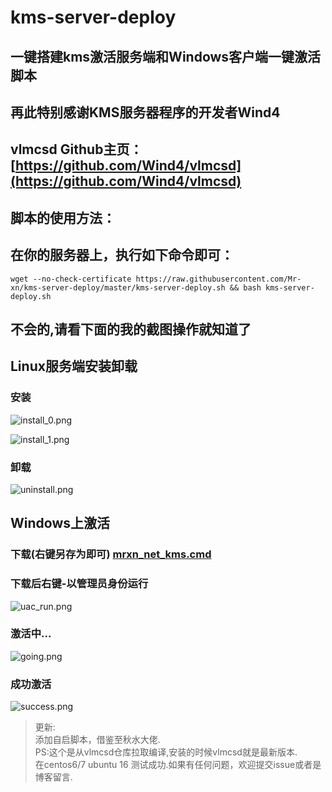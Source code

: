 # kms-server-deploy

## 一键搭建kms激活服务端和Windows客户端一键激活脚本

## 再此特别感谢KMS服务器程序的开发者Wind4

## vlmcsd Github主页：[https://github.com/Wind4/vlmcsd](https://github.com/Wind4/vlmcsd)

## 脚本的使用方法：

## 在你的服务器上，执行如下命令即可：

```shell
wget --no-check-certificate https://raw.githubusercontent.com/Mr-xn/kms-server-deploy/master/kms-server-deploy.sh && bash kms-server-deploy.sh
```

## 不会的,请看下面的我的截图操作就知道了

## Linux服务端安装卸载

### 安装

![install_0.png](https://github.com/Mr-xn/kms-server-deploy/blob/master/image/install_0.png)

![install_1.png](https://github.com/Mr-xn/kms-server-deploy/blob/master/image/install_1.png)

### 卸载

![uninstall.png](https://github.com/Mr-xn/kms-server-deploy/blob/master/image/uninstall.png)

## Windows上激活

### 下载(右键另存为即可) [mrxn_net_kms.cmd](https://github.com/Mr-xn/kms-server-deploy/blob/master/mrxn_net_kms.cmd)

### 下载后右键-以管理员身份运行
![uac_run.png](https://github.com/Mr-xn/kms-server-deploy/blob/master/image/uac_run.png)

### 激活中...
![going.png](https://github.com/Mr-xn/kms-server-deploy/blob/master/image/going.png)

### 成功激活
![success.png](https://github.com/Mr-xn/kms-server-deploy/blob/master/image/success.png)

> 更新:  
> 添加自启脚本，借鉴至秋水大佬.  
> PS:这个是从vlmcsd仓库拉取编译,安装的时候vlmcsd就是最新版本.  
> 在centos6/7 ubuntu 16 测试成功.如果有任何问题，欢迎提交issue或者是博客留言. 
